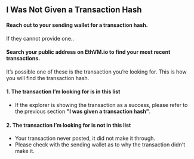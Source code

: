 ## I Was Not Given a Transaction Hash

#### Reach out to your sending wallet for a transaction hash.

If they cannot provide one..

#### Search your public address on EthVM.io to find your most recent transactions.

It’s possible one of these is the transaction you’re looking for. This is how you will find the transaction hash.

#### 1. The transaction I’m looking for is in this list

- If the explorer is showing the transaction as a success, please refer to the previous section **"I was given a transaction hash"**.

#### 2. The transaction I’m looking for is not in this list

- Your transaction never posted, it did not make it through.
- Please check with the sending wallet as to why the transaction didn't make it. 
